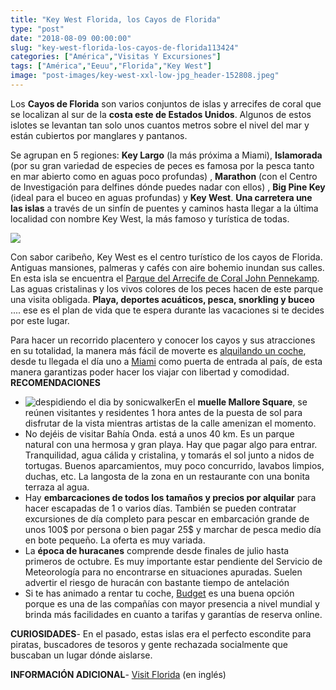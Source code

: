 ```yaml
---
title: "Key West Florida, los Cayos de Florida"
type: "post"
date: "2018-08-09 00:00:00"
slug: "key-west-florida-los-cayos-de-florida113424"
categories: ["América","Visitas Y Excursiones"]
tags: ["América","Eeuu","Florida","Key West"]
image: "post-images/key-west-xxl-low-jpg_header-152808.jpeg"
---
```


Los **Cayos de Florida** son varios conjuntos de islas y arrecifes de coral que se localizan al sur de la **costa este de Estados Unidos**. Algunos de estos islotes se levantan tan solo unos cuantos metros sobre el nivel del mar y están cubiertos por manglares y pantanos.  
  
Se agrupan en 5 regiones: **Key Largo** (la más próxima a Miami), **Islamorada** (por su gran variedad de especies de peces es famosa por la pesca tanto en mar abierto como en aguas poco profundas) , **Marathon** (con el Centro de Investigación para delfines dónde puedes nadar con ellos) , **Big Pine Key** (ideal para el buceo en aguas profundas) y **Key West**. **Una carretera une las islas** a través de un sinfín de puentes y caminos hasta llegar a la última localidad con nombre Key West, la más famoso y turística de todas.  
  
![](post-images/key-west-xxl-low-jpg_header-152808.jpeg)  
  
Con sabor caribeño, Key West es el centro turístico de los cayos de Florida. Antiguas mansiones, palmeras y cafés con aire bohemio inundan sus calles. En esta isla se encuentra el [Parque del Arrecife de Coral John Pennekamp](http://www.pennekamppark.com/index.html). Las aguas cristalinas y los vivos colores de los peces hacen de este parque una visita obligada. **Playa, deportes acuáticos, pesca, snorkling y buceo** .... ese es el plan de vida que te espera durante las vacaciones si te decides por este lugar.  
  
Para hacer un recorrido placentero y conocer los cayos y sus atracciones en su totalidad, la manera más fácil de moverte es [alquilando un coche](https://www.milescarrentalmiami.com/alquiler-de-coches-miami.php), desde tu llegada el día uno a [Miami](http://www.missviajes.com/miami-puerta-caribe-12790/) como puerta de entrada al país, de esta manera garantizas poder hacer los viajar con libertad y comodidad. **RECOMENDACIONES**

- ![despidiendo el dia by sonicwalker](post-images/113424-83789.jpg "despidiendo el dia by sonicwalker")En el **muelle Mallore Square**, se reúnen visitantes y residentes 1 hora antes de la puesta de sol para disfrutar de la vista mientras artistas de la calle amenizan el momento.
- No dejéis de visitar Bahía Onda. está a unos 40 km. Es un parque natural con una hermosa y gran playa. Hay que pagar algo para entrar. Tranquilidad, agua cálida y cristalina, y tomarás el sol junto a nidos de tortugas. Buenos aparcamientos, muy poco concurrido, lavabos limpios, duchas, etc. La langosta de la zona en un restaurante con una bonita terraza al agua.
- Hay **embarcaciones de todos los tamaños y precios por alquilar** para hacer escapadas de 1 o varios días. También se pueden contratar excursiones de día completo para pescar en embarcación grande de unos 100$ por persona o bien pagar 25$ y marchar de pesca medio día en bote pequeño. La oferta es muy variada.
- La **época de huracanes** comprende desde finales de julio hasta primeros de octubre. Es muy importante estar pendiente del Servicio de Meteorología para no encontrarse en situaciones apuradas. Suelen advertir el riesgo de huracán con bastante tiempo de antelación
- Si te has animado a rentar tu coche, [Budget](https://www.budgetlac.com/alquiler-de-autos-budget-miami.php) es una buena opción porque es una de las compañías con mayor presencia a nivel mundial y brinda más facilidades en cuanto a tarifas y garantías de reserva online.

**CURIOSIDADES**- En el pasado, estas islas era el perfecto escondite para piratas, buscadores de tesoros y gente rechazada socialmente que buscaban un lugar dónde aislarse.

**INFORMACIÓN ADICIONAL**- [Visit Florida](http://www.visitflorida.com/Key_West) (en inglés)